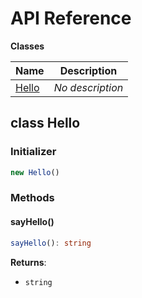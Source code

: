 # API Reference

**Classes**

Name|Description
----|-----------
[Hello](#cdk-drift-monitor-hello)|*No description*



## class Hello  <a id="cdk-drift-monitor-hello"></a>




### Initializer




```ts
new Hello()
```



### Methods


#### sayHello() <a id="cdk-drift-monitor-hello-sayhello"></a>



```ts
sayHello(): string
```


__Returns__:
* <code>string</code>



